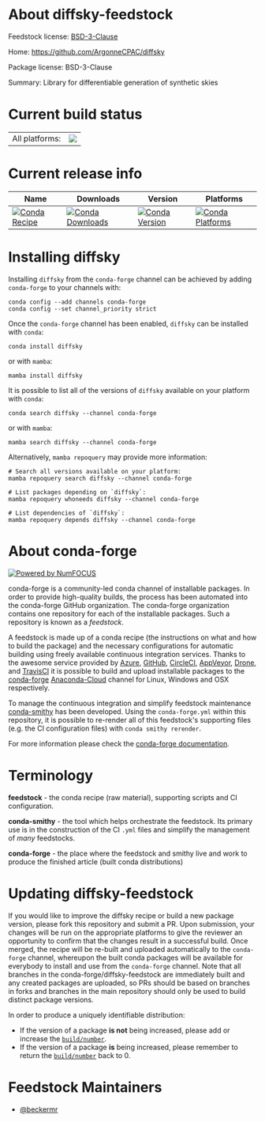 About diffsky-feedstock
=======================

Feedstock license: [BSD-3-Clause](https://github.com/conda-forge/diffsky-feedstock/blob/main/LICENSE.txt)

Home: https://github.com/ArgonneCPAC/diffsky

Package license: BSD-3-Clause

Summary: Library for differentiable generation of synthetic skies

Current build status
====================


<table><tr><td>All platforms:</td>
    <td>
      <a href="https://dev.azure.com/conda-forge/feedstock-builds/_build/latest?definitionId=20459&branchName=main">
        <img src="https://dev.azure.com/conda-forge/feedstock-builds/_apis/build/status/diffsky-feedstock?branchName=main">
      </a>
    </td>
  </tr>
</table>

Current release info
====================

| Name | Downloads | Version | Platforms |
| --- | --- | --- | --- |
| [![Conda Recipe](https://img.shields.io/badge/recipe-diffsky-green.svg)](https://anaconda.org/conda-forge/diffsky) | [![Conda Downloads](https://img.shields.io/conda/dn/conda-forge/diffsky.svg)](https://anaconda.org/conda-forge/diffsky) | [![Conda Version](https://img.shields.io/conda/vn/conda-forge/diffsky.svg)](https://anaconda.org/conda-forge/diffsky) | [![Conda Platforms](https://img.shields.io/conda/pn/conda-forge/diffsky.svg)](https://anaconda.org/conda-forge/diffsky) |

Installing diffsky
==================

Installing `diffsky` from the `conda-forge` channel can be achieved by adding `conda-forge` to your channels with:

```
conda config --add channels conda-forge
conda config --set channel_priority strict
```

Once the `conda-forge` channel has been enabled, `diffsky` can be installed with `conda`:

```
conda install diffsky
```

or with `mamba`:

```
mamba install diffsky
```

It is possible to list all of the versions of `diffsky` available on your platform with `conda`:

```
conda search diffsky --channel conda-forge
```

or with `mamba`:

```
mamba search diffsky --channel conda-forge
```

Alternatively, `mamba repoquery` may provide more information:

```
# Search all versions available on your platform:
mamba repoquery search diffsky --channel conda-forge

# List packages depending on `diffsky`:
mamba repoquery whoneeds diffsky --channel conda-forge

# List dependencies of `diffsky`:
mamba repoquery depends diffsky --channel conda-forge
```


About conda-forge
=================

[![Powered by
NumFOCUS](https://img.shields.io/badge/powered%20by-NumFOCUS-orange.svg?style=flat&colorA=E1523D&colorB=007D8A)](https://numfocus.org)

conda-forge is a community-led conda channel of installable packages.
In order to provide high-quality builds, the process has been automated into the
conda-forge GitHub organization. The conda-forge organization contains one repository
for each of the installable packages. Such a repository is known as a *feedstock*.

A feedstock is made up of a conda recipe (the instructions on what and how to build
the package) and the necessary configurations for automatic building using freely
available continuous integration services. Thanks to the awesome service provided by
[Azure](https://azure.microsoft.com/en-us/services/devops/), [GitHub](https://github.com/),
[CircleCI](https://circleci.com/), [AppVeyor](https://www.appveyor.com/),
[Drone](https://cloud.drone.io/welcome), and [TravisCI](https://travis-ci.com/)
it is possible to build and upload installable packages to the
[conda-forge](https://anaconda.org/conda-forge) [Anaconda-Cloud](https://anaconda.org/)
channel for Linux, Windows and OSX respectively.

To manage the continuous integration and simplify feedstock maintenance
[conda-smithy](https://github.com/conda-forge/conda-smithy) has been developed.
Using the ``conda-forge.yml`` within this repository, it is possible to re-render all of
this feedstock's supporting files (e.g. the CI configuration files) with ``conda smithy rerender``.

For more information please check the [conda-forge documentation](https://conda-forge.org/docs/).

Terminology
===========

**feedstock** - the conda recipe (raw material), supporting scripts and CI configuration.

**conda-smithy** - the tool which helps orchestrate the feedstock.
                   Its primary use is in the construction of the CI ``.yml`` files
                   and simplify the management of *many* feedstocks.

**conda-forge** - the place where the feedstock and smithy live and work to
                  produce the finished article (built conda distributions)


Updating diffsky-feedstock
==========================

If you would like to improve the diffsky recipe or build a new
package version, please fork this repository and submit a PR. Upon submission,
your changes will be run on the appropriate platforms to give the reviewer an
opportunity to confirm that the changes result in a successful build. Once
merged, the recipe will be re-built and uploaded automatically to the
`conda-forge` channel, whereupon the built conda packages will be available for
everybody to install and use from the `conda-forge` channel.
Note that all branches in the conda-forge/diffsky-feedstock are
immediately built and any created packages are uploaded, so PRs should be based
on branches in forks and branches in the main repository should only be used to
build distinct package versions.

In order to produce a uniquely identifiable distribution:
 * If the version of a package **is not** being increased, please add or increase
   the [``build/number``](https://docs.conda.io/projects/conda-build/en/latest/resources/define-metadata.html#build-number-and-string).
 * If the version of a package **is** being increased, please remember to return
   the [``build/number``](https://docs.conda.io/projects/conda-build/en/latest/resources/define-metadata.html#build-number-and-string)
   back to 0.

Feedstock Maintainers
=====================

* [@beckermr](https://github.com/beckermr/)


